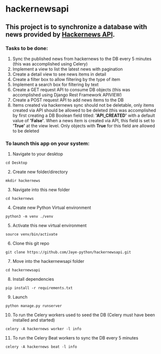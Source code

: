 # hackernewsapi
## This project is to synchronize a database with news provided by [Hackernews API](https://hackernews.api-docs.io/).
### Tasks to be done:
1. Sync the published news from hackernews to the DB every 5 minutes (this was accomplished using Celery)
2. Implement a view to list the latest news with pagination
3. Create a detail view to see news items in detail
4. Create a filter box to allow filtering by the type of item
5. Implement a search box for filtering by text
6. Create a GET request API to consume DB objects (this was accomplished using Django Rest Framework APIVIEW)
7. Create a POST request API to add news items to the DB
8. Items created via hackernews sync should not be deletable, only items created via API should be allowed to be deleted (this was accomplished by first creating a DB Boolean field titled: **'API_CREATED'** with a default value of **'False'**. When a news item is created via API, this field is set to **'True'** at the view level. Only objects with **True** for this field are allowed to be deleted

### To launch this app on your system:
1. Navigate to your desktop
```
cd Desktop
```
2. Create new folder/directory
```
mkdir hackernews
```
3. Navigate into this new folder
```
cd hackernews
```
4. Create new Python Virtual environment
```
python3 -m venv ./venv
```
5. Activate this new virtual environment
```
source venv/bin/activate
```
6. Clone this git repo
```
git clone https://github.com/Jaye-python/hackernewsapi.git
```
7. Move into the hackernewsapi folder 
```
cd hackernewsapi
```
8. Install dependencies
```
pip install -r requirements.txt
```
9. Launch
```
python manage.py runserver
```
10. To run the Celery workers used to seed the DB (Celery must have been installed and started)
```
celery -A hackernews worker -l info
```
11. To run the Celery Beat workers to sync the DB every 5 minutes
```
celery -A hackernews beat -l info
```
